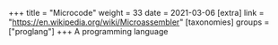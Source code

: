 +++
title = "Microcode"
weight = 33
date = 2021-03-06
[extra]
link = "https://en.wikipedia.org/wiki/Microassembler"
[taxonomies]
groups = ["proglang"]
+++
A programming language

